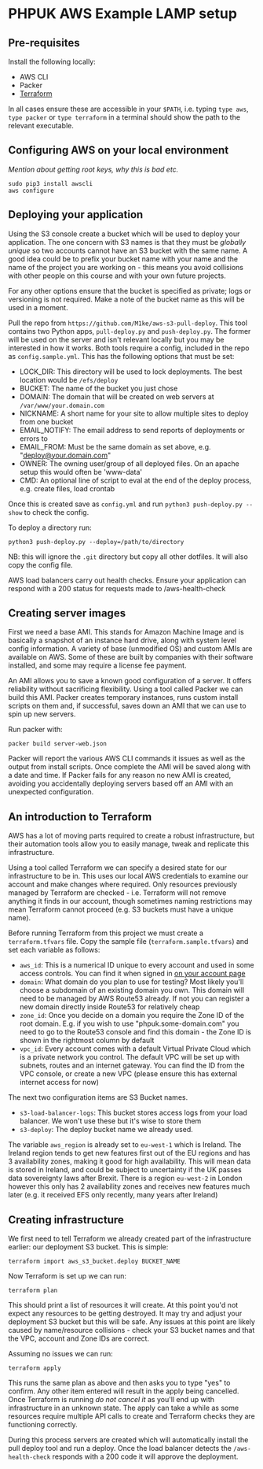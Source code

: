 # PHPUK AWS Example LAMP setup

## Pre-requisites

Install the following locally:

* AWS CLI
* Packer
* [Terraform](https://learn.hashicorp.com/terraform/getting-started/install.html)

In all cases ensure these are accessible in your `$PATH`, i.e. typing `type aws`, `type packer` or `type terraform` in a terminal should show the path to the relevant executable.

## Configuring AWS on your local environment

_Mention about getting root keys, why this is bad etc._

```
sudo pip3 install awscli
aws configure
```

## Deploying your application

Using the S3 console create a bucket which will be used to deploy your application. The one concern with S3 names is that they must be _globally unique_ so two accounts cannot have an S3 bucket with the same name. A good idea could be to prefix your bucket name with your name and the name of the project you are working on - this means you avoid collisions with other people on this course and with your own future projects.

For any other options ensure that the bucket is specified as private; logs or versioning is not required. Make a note of the bucket name as this will be used in a moment.

Pull the repo from `https://github.com/M1ke/aws-s3-pull-deploy`. This tool contains two Python apps, `pull-deploy.py` and `push-deploy.py`. The former will be used on the server and isn't relevant locally but you may be interested in how it works. Both tools require a config, included in the repo as `config.sample.yml`. This has the following options that must be set:

* LOCK_DIR: This directory will be used to lock deployments. The best location would be `/efs/deploy`
* BUCKET: The name of the bucket you just chose
* DOMAIN: The domain that will be created on web servers at `/var/www/your.domain.com`
* NICKNAME: A short name for your site to allow multiple sites to deploy from one bucket
* EMAIL_NOTIFY: The email address to send reports of deployments or errors to
* EMAIL_FROM: Must be the same domain as set above, e.g. "deploy@your.domain.com"
* OWNER: The owning user/group of all deployed files. On an apache setup this would often be 'www-data'
* CMD: An optional line of script to eval at the end of the deploy process, e.g. create files, load crontab

Once this is created save as `config.yml` and run `python3 push-deploy.py --show` to check the config.

To deploy a directory run:

```
python3 push-deploy.py --deploy=/path/to/directory
```

NB: this will ignore the `.git` directory but copy all other dotfiles. It will also copy the config file.

AWS load balancers carry out health checks. Ensure your application can respond with a 200 status for requests made to /aws-health-check

## Creating server images

First we need a base AMI. This stands for Amazon Machine Image and is basically a snapshot of an instance hard drive, along with system level config information. A variety of base (unmodified OS) and custom AMIs are available on AWS. Some of these are built by companies with their software installed, and some may require a license fee payment.

An AMI allows you to save a known good configuration of a server. It offers reliability without sacrificing flexibility. Using a tool called Packer we can build this AMI. Packer creates temporary instances, runs custom install scripts on them and, if successful, saves down an AMI that we can use to spin up new servers.

Run packer with:

```
packer build server-web.json
```

Packer will report the various AWS CLI commands it issues as well as the output from install scripts. Once complete the AMI will be saved along with a date and time. If Packer fails for any reason no new AMI is created, avoiding you accidentally deploying servers based off an AMI with an unexpected configuration.

## An introduction to Terraform

AWS has a lot of moving parts required to create a robust infrastructure, but their automation tools allow you to easily manage, tweak and replicate this infrastructure.

Using a tool called Terraform we can specify a desired state for our infrastructure to be in. This uses our local AWS credentials to examine our account and make changes where required. Only resources previously managed by Terraform are checked - i.e. Terraform will not remove anything it finds in our account, though sometimes naming restrictions may mean Terraform cannot proceed (e.g. S3 buckets must have a unique name).

Before running Terraform from this project we must create a `terraform.tfvars` file. Copy the sample file (`terraform.sample.tfvars`) and set each variable as follows:

* `aws_id`: This is a numerical ID unique to every account and used in some access controls. You can find it when signed in [on your account page](https://console.aws.amazon.com/billing/home?#/account)
* `domain`: What domain do you plan to use for testing? Most likely you'll choose a subdomain of an existing domain you own. This domain will need to be managed by AWS Route53 already. If not you can register a new domain directly inside Route53 for relatively cheap
* `zone_id`: Once you decide on a domain you require the Zone ID of the root domain. E.g. if you wish to use "phpuk.some-domain.com" you need to go to the Route53 console and find this domain - the Zone ID is shown in the rightmost column by default
* `vpc_id`: Every account comes with a default Virtual Private Cloud which is a private network you control. The default VPC will be set up with subnets, routes and an internet gateway. You can find the ID from the VPC console, or create a new VPC (please ensure this has external internet access for now)

The next two configuration items are S3 Bucket names.

* `s3-load-balancer-logs`: This bucket stores access logs from your load balancer. We won't use these but it's wise to store them
* `s3-deploy`: The deploy bucket name we already used.

The variable `aws_region` is already set to `eu-west-1` which is Ireland. The Ireland region tends to get new features first out of the EU regions and has 3 availability zones, making it good for high availability. This will mean data is stored in Ireland, and could be subject to uncertainty if the UK passes data sovereignty laws after Brexit. There is a region `eu-west-2` in London however this only has 2 availability zones and receives new features much later (e.g. it received EFS only recently, many years after Ireland)

## Creating infrastructure

We first need to tell Terraform we already created part of the infrastructure earlier: our deployment S3 bucket. This is simple:

```
terraform import aws_s3_bucket.deploy BUCKET_NAME
```

Now Terraform is set up we can run:

```
terraform plan
```

This should print a list of resources it will create. At this point you'd not expect any resources to be getting destroyed. It may try and adjust your deployment S3 bucket but this will be safe. Any issues at this point are likely caused by name/resource collisions - check your S3 bucket names and that the VPC, account and Zone IDs are correct.

Assuming no issues we can run:

```
terraform apply
```

This runs the same plan as above and then asks you to type "yes" to confirm. Any other item entered will result in the apply being cancelled. Once Terraform is running _do not cancel it_ as you'll end up with infrastructure in an unknown state. The apply can take a while as some resources require multiple API calls to create and Terraform checks they are functioning correctly.

During this process servers are created which will automatically install the pull deploy tool and run a deploy. Once the load balancer detects the `/aws-health-check` responds with a 200 code it will approve the deployment. 
